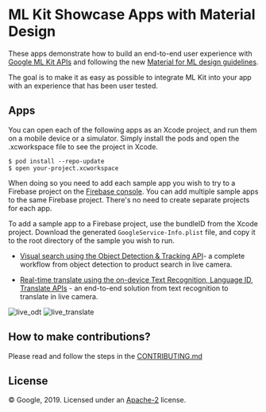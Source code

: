 # ML Kit Showcase Apps with Material Design

These apps demonstrate how to build an end-to-end user experience with [Google ML Kit APIs](https://developers.google.com/ml-kit) and following the new [Material for ML design guidelines](https://material.io/collections/machine-learning/).

The goal is to make it as easy as possible to integrate ML Kit into your app with an experience that has been user tested.

## Apps

You can open each of the following apps as an Xcode project, and run
them on a mobile device or a simulator. Simply install the pods and open
the .xcworkspace file to see the project in Xcode.
```
$ pod install --repo-update
$ open your-project.xcworkspace
```
When doing so you need to add each sample app you wish to try to a Firebase
project on the [Firebase console](https://console.firebase.google.com).
You can add multiple sample apps to the same Firebase project.
There's no need to create separate projects for each app.

To add a sample app to a Firebase project, use the bundleID from the Xcode project.
Download the generated `GoogleService-Info.plist` file, and copy it to the root
directory of the sample you wish to run.

- [Visual search using the Object Detection & Tracking API](ShowcaseApp/README.md)- a complete workflow from object detection to product search in live camera.

- [Real-time translate using the on-device Text Recognition, Language ID, Translate APIs](TranslateDemo/README.md) - an end-to-end solution from text recognition to translate in live camera.

![live_odt](screenshots/live_odt.gif) ![live_translate](screenshots/translate.gif)

## How to make contributions?
Please read and follow the steps in the [CONTRIBUTING.md](CONTRIBUTING.md)

## License
© Google, 2019. Licensed under an [Apache-2](./LICENSE) license.
